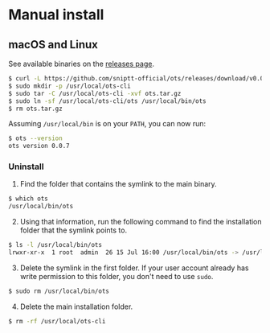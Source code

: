 # Manual install

## macOS and Linux

See available binaries on the [releases page](https://github.com/sniptt-official/ots/releases).

```sh
$ curl -L https://github.com/sniptt-official/ots/releases/download/v0.0.7/ots_0.0.7_darwin_amd64.tar.gz -o ots.tar.gz
$ sudo mkdir -p /usr/local/ots-cli
$ sudo tar -C /usr/local/ots-cli -xvf ots.tar.gz
$ sudo ln -sf /usr/local/ots-cli/ots /usr/local/bin/ots
$ rm ots.tar.gz
```

Assuming `/usr/local/bin` is on your `PATH`, you can now run:

```sh
$ ots --version
ots version 0.0.7
```

### Uninstall

1.  Find the folder that contains the symlink to the main binary.

```sh
$ which ots
/usr/local/bin/ots
```

2.  Using that information, run the following command to find the installation folder that the symlink points to.

```sh
$ ls -l /usr/local/bin/ots
lrwxr-xr-x  1 root  admin  26 15 Jul 16:00 /usr/local/bin/ots -> /usr/local/ots-cli/ots
```

3.  Delete the symlink in the first folder. If your user account already has write permission to this folder, you don't need to use `sudo`.

```sh
$ sudo rm /usr/local/bin/ots
```

4.  Delete the main installation folder.

```sh
$ rm -rf /usr/local/ots-cli
```
